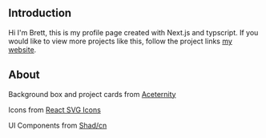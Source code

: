 ## Introduction

Hi I'm Brett, this is my profile page created with Next.js and typscript. If you would like to view more projects like this, follow the project links [my website](google.com).


## About

Background box and project cards from [Aceternity](https://www.aceternity.com/components)

Icons from [React SVG Icons](https://reactsvgicons.com/)

UI Components from [Shad/cn](https://ui.shadcn.com/)


